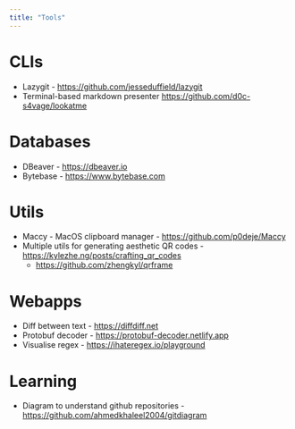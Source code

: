 ```yaml
---
title: "Tools"
---
```


# CLIs

- Lazygit - https://github.com/jesseduffield/lazygit
- Terminal-based markdown presenter https://github.com/d0c-s4vage/lookatme

# Databases

- DBeaver - https://dbeaver.io
- Bytebase - https://www.bytebase.com

# Utils

- Maccy - MacOS clipboard manager - https://github.com/p0deje/Maccy
- Multiple utils for generating aesthetic QR codes - https://kylezhe.ng/posts/crafting_qr_codes
  - https://github.com/zhengkyl/qrframe

# Webapps

- Diff between text - https://diffdiff.net
- Protobuf decoder - https://protobuf-decoder.netlify.app
- Visualise regex - https://ihateregex.io/playground

# Learning

- Diagram to understand github repositories - https://github.com/ahmedkhaleel2004/gitdiagram
